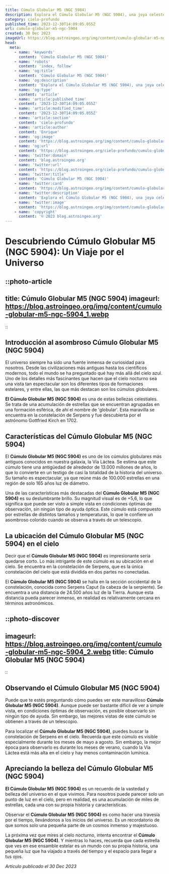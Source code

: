 ```yaml
---
title: Cúmulo Globular M5 (NGC 5904)
description: Explora el Cúmulo Globular M5 (NGC 5904), una joya celeste brillante con miles de estrellas antiguas, en nuestro detallado artículo SEO-amigable.
category: cielo-profundo
published_time: 2023-12-30T14:09:05.055Z
url: cumulo-globular-m5-ngc-5904
created: 30 Dec 2023
imageUrl: https://blog.astroingeo.org/img/content/cumulo-globular-m5-ngc-5904_3.webp
head:
  meta:
    - name: 'keywords'
      content: 'Cúmulo Globular M5 (NGC 5904)'
    - name: 'robots'
      content: 'index, follow'
    - name: 'og:title'
      content: 'Cúmulo Globular M5 (NGC 5904)'
    - name: 'og:description'
      content: 'Explora el Cúmulo Globular M5 (NGC 5904), una joya celeste brillante con miles de estrellas antiguas, en nuestro detallado artículo SEO-amigable.'
    - name: 'og:type'
      content: 'article'
    - name: 'article:published_time'
      content: '2023-12-30T14:09:05.055Z'
    - name: 'article:modified_time'
      content: '2023-12-30T14:09:05.055Z'
    - name: 'article:section'
      content: 'cielo-profundo'
    - name: 'article:author'
      content: 'Enrique'
    - name: 'og:image'
      content: 'https://blog.astroingeo.org/img/content/cumulo-globular-m5-ngc-5904_3.webp'
    - name: 'og:url'
      content: 'https://blog.astroingeo.org/cielo-profundo/cumulo-globular-m5-ngc-5904'
    - name: 'twitter:domain'
      content: 'blog.astroingeo.org'
    - name: 'twitter:url'
      content: 'https://blog.astroingeo.org/cielo-profundo/cumulo-globular-m5-ngc-5904'
    - name: 'twitter:title'
      content: 'Cúmulo Globular M5 (NGC 5904)'
    - name: 'twitter:card'
      content: 'https://blog.astroingeo.org/img/content/cumulo-globular-m5-ngc-5904_3.webp'
    - name: 'twitter:description'
      content: 'Explora el Cúmulo Globular M5 (NGC 5904), una joya celeste brillante con miles de estrellas antiguas, en nuestro detallado artículo SEO-amigable.'
    - name: 'twitter:image'
      content: 'https://blog.astroingeo.org/img/content/cumulo-globular-m5-ngc-5904_3.webp'
    - name: 'copyright'
      content: '© 2023 blog.astroingeo.org'
---
```

# **Descubriendo Cúmulo Globular M5 (NGC 5904): Un Viaje por el Universo**

::photo-article
---
title: Cúmulo Globular M5 (NGC 5904)
imageurl: https://blog.astroingeo.org/img/content/cumulo-globular-m5-ngc-5904_1.webp
---
::

## **Introducción al asombroso Cúmulo Globular M5 (NGC 5904)**

El universo siempre ha sido una fuente inmensa de curiosidad para nosotros. Desde las civilizaciones más antiguas hasta los científicos modernos, todo el mundo se ha preguntado qué hay más allá del cielo azul. Uno de los detalles más fascinantes que hacen que el cielo nocturno sea una vista tan espectacular son los diferentes tipos de formaciones estelares, y entre ellas, las que más destacan son los cúmulos globulares.

**El Cúmulo Globular M5 (NGC 5904)** es una de estas bellezas celestiales. Se trata de una acumulación de estrellas que se encuentran agrupadas en una formación esférica, de ahí el nombre de 'globular'. Esta maravilla se encuentra en la constelación de Serpens y fue descubierta por el astrónomo Gottfried Kirch en 1702.

## **Características del Cúmulo Globular M5 (NGC 5904)**

El **Cúmulo Globular M5 (NGC 5904)** es uno de los cúmulos globulares más antiguos conocidos en nuestra galaxia, la Vía Láctea. Se estima que este cúmulo tiene una antigüedad de alrededor de 13.000 millones de años, lo que lo convierte en un testigo de casi la totalidad de la historia del universo. Su tamaño es espectacular, ya que reúne más de 100.000 estrellas en una región de solo 165 años luz de diámetro.

Una de las características más destacadas del **Cúmulo Globular M5 (NGC 5904)** es su deslumbrante brillo. Su magnitud visual es de +5,6, lo que significa que puede ser visto a simple vista en condiciones óptimas de observación, sin ningún tipo de ayuda óptica. Este cúmulo está compuesto por estrellas de distintos tamaños y temperaturas, lo que le confiere un asombroso colorido cuando se observa a través de un telescopio.

## **La ubicación del Cúmulo Globular M5 (NGC 5904) en el cielo**

Decir que el **Cúmulo Globular M5 (NGC 5904)** es impresionante sería quedarse corto. Lo más intrigante de este cúmulo es su ubicación en el cielo. Se encuentra en la constelación de Serpens, que es la única constelación del cielo que está dividida en dos partes no conectadas. 

El **Cúmulo Globular M5 (NGC 5904)** se halla en la sección occidental de la constelación, conocida como Serpens Caput (la cabeza de la serpiente). Se encuentra a una distancia de 24.500 años luz de la Tierra. Aunque esta distancia pueda parecer inmenso, en realidad es relativamente cercana en términos astronómicos.


::photo-discover
---
imageurl: https://blog.astroingeo.org/img/content/cumulo-globular-m5-ngc-5904_2.webp
title: Cúmulo Globular M5 (NGC 5904)
---
::

## **Observando el Cúmulo Globular M5 (NGC 5904)**

Puede que te estés preguntando cómo puedes ver este maravilloso **Cúmulo Globular M5 (NGC 5904)**. Aunque puede ser bastante difícil de ver a simple vista, en condiciones óptimas de observación, es posible observarlo sin ningún tipo de ayuda. Sin embargo, las mejores vistas de este cúmulo se obtienen a través de un telescopio. 

Para localizar el **Cúmulo Globular M5 (NGC 5904)**, puedes buscar la constelación de Serpens en el cielo. Recuerda que este cúmulo es visible especialmente durante los meses de mayo a agosto. Sin embargo, la mejor época para observarlo es durante los meses de verano, cuando la Vía Láctea está más alta en el cielo y hay menos contaminación lumínica.

## **Apreciando la belleza del Cúmulo Globular M5 (NGC 5904)** 

**El Cúmulo Globular M5 (NGC 5904)** es un recuerdo de la vastedad y belleza del universo en el que vivimos. Para nosotros puede parecer solo un punto de luz en el cielo, pero en realidad, es una acumulación de miles de estrellas, cada una con su propia historia y características.

Observar el **Cúmulo Globular M5 (NGC 5904)** es como hacer una travesía por el tiempo, llevándonos a los inicios del universo. Es un recordatorio de que somos solo una pequeña parte de un cosmos inmenso y majestuoso.

La próxima vez que mires al cielo nocturno, intenta encontrar el **Cúmulo Globular M5 (NGC 5904)**. Y mientras lo haces, recuerda que cada estrella que ves en ese ensamble estelar es un mundo con su propia historia, una pequeña luz que ha viajado a través del tiempo y el espacio para llegar a tus ojos.


_Artículo publicado el 30 Dec 2023_